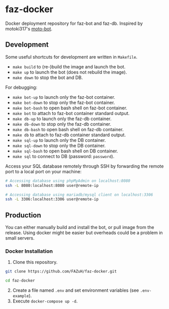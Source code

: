# faz-docker

Docker deployment repository for faz-bot and faz-db. Inspired by motoki317's [moto-bot](https://github.com/motoki317/moto-bot/blob/master/README.md).

## Development

Some useful shortcuts for development are written in `Makefile`.

- `make build` to (re-)build the image and launch the bot.
- `make up` to launch the bot (does not rebuild the image).
- `make down` to stop the bot and DB.

For debugging:

- `make bot-up` to launch only the faz-bot container.
- `make bot-down` to stop only the faz-bot container.
- `make bot-bash` to open bash shell on faz-bot container.
- `make bot` to attach to faz-bot container standard output.
- `make db-up` to launch only the faz-db container.
- `make db-down` to stop only the faz-db container.
- `make db-bash` to open bash shell on faz-db container.
- `make db` to attach to faz-db container standard output.
- `make sql-up` to launch only the DB container.
- `make sql-down` to stop only the DB container.
- `make sql-bash` to open bash shell on DB container.
- `make sql` to connect to DB (password: `password`).

Access your SQL database remotely through SSH by forwarding the remote port to a local port on your machine:

```sh
# Accessing database using phpMyAdmin on localhost:8080
ssh -L 8080:localhost:8080 user@remote-ip

# Accessing database using mariadb/mysql client on localhost:3306
ssh -L 3306:localhost:3306 user@remote-ip
```

## Production

You can either manually build and install the bot, or pull image from the release.
Using docker might be easier but overheads could be a problem in small servers.

### Docker Installation

1. Clone this repository.

```sh
git clone https://github.com/FAZuH/faz-docker.git

cd faz-docker
```

2. Create a file named `.env` and set environment variables (see `.env-example`).
3. Execute `docker-compose up -d`.
